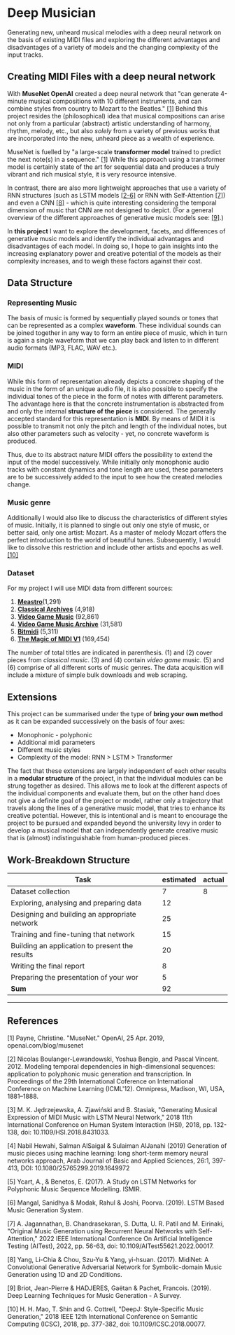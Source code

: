 # Deep Musician

Generating new, unheard musical melodies with a deep neural network on the
basis of existing MIDI files and exploring the different advantages and
disadvantages of a variety of models and the changing complexity of the input
tracks.

## Creating MIDI Files with a deep neural network

With **MuseNet OpenAI** created a deep neural network that "can generate
4-minute musical compositions with 10 different instruments, and can combine
styles from country to Mozart to the Beatles." [[1]](#1) Behind this project
resides the (philosophical) idea that musical compositions can arise not only from a
particular (abstract) artistic understanding of harmony, rhythm, melody, etc., but also
*solely* from a variety of previous works that are incorporated into the new, unheard
piece as a wealth of experience.

MuseNet is fuelled by "a large-scale **transformer model** trained to predict
the next note(s) in a sequence." [[1]](#1) While this approach using a
transformer model is certainly state of the art for sequential data and produces a truly vibrant and rich musical style, it is very resource intensive.

In contrast, there are also more lightweight approaches that use
a variety of RNN structures (such as LSTM models [[2-6]](#2) or RNN with
Self-Attention [[7]](#7)) and even a CNN [[8]](#8) - which is quite interesting
considering the temporal dimension of music that CNN are not designed to depict.
(For a general overview of the different approaches of generative music models see: [[9]](#9).)

In **this project** I want to explore the development, facets, and
differences of generative music models and identify the individual advantages
and disadvantages of each model. In doing so, I hope to gain insights into the
increasing explanatory power and creative potential of the models as their
complexity increases, and to weigh these factors against their cost.

## Data Structure

### Representing Music

The basis of music is formed by sequentially played sounds or tones that can
be represented as a complex **waveform**. These individual sounds can be joined
together in any way to form an entire piece of music, which in turn is again a
single waveform that we can play back and listen to in different audio
formats (MP3, FLAC, WAV etc.).

### MIDI

While this form of representation already depicts a concrete shaping of
the music in the form of an unique audio file, it is also possible to specify
the individual tones of the piece in the form of notes with different
parameters. The advantage here is that the concrete instrumentation is
abstracted from and only the internal **structure of the piece** is considered. The
generally accepted standard for this representation is **MIDI**. By means of MIDI it
is possible to transmit not only the pitch and length of the individual notes,
but also other parameters such as velocity - yet, no concrete waveform is produced.

Thus, due to its abstract nature MIDI offers the possibility to extend the input of the model successively. While initially only monophonic audio tracks with constant dynamics and tone length are used, these parameters are to be successively added to the input to see how the created melodies change.

### Music genre

Additionally I would also like to discuss the characteristics of different
styles of music. Initially, it is planned to single out only one style of
music, or better said, only one artist: Mozart. As a master of melody Mozart
offers the perfect introduction to the world of beautiful tunes. Subsequently,
I would like to dissolve this restriction and include other artists and epochs
as well.[[10]](#10)

### Dataset

For my project I will use MIDI data from different sources:

1. [**Meastro**](https://magenta.tensorflow.org/datasets/maestro)(1,291)
2. [**Classical Archives**](https://www.classicalarchives.com>) (4,918)
3. [**Video Game Music**](https://archive.org/details/video-game-music-90000-midi-files) (92,861)
4. [**Video Game Music Archive**](https://www.vgmusic.com/) (31,581)
5. [**Bitmidi**](https://bitmidi.com/) (5,311)
6. [**The Magic of MIDI V1**](https://archive.org/details/themagicofmidiv1) (169,454)

The number of total titles are indicated in parenthesis. (1) and (2) cover
pieces from *classical music*. (3) and (4) contain *video game* music. (5) and
(6) comprise of all different sorts of music genres. The data acquisition will
include a mixture of simple bulk downloads and web scraping.

## Extensions

This project can be summarised under the type of **bring your own method** as it can be expanded successively on the basis of four axes:

- Monophonic - polyphonic
- Additional midi parameters
- Different music styles
- Complexity of the model: RNN > LSTM > Transformer

The fact that these extensions are largely independent of each other results in
a **modular structure** of the project, in that the individual modules can be
strung together as desired. This allows me to look at the different aspects of
the individual components and evaluate them, but on the other hand does not
give a definite goal of the project or model, rather only a trajectory that
travels along the lines of a generative music model, that tries to enhance its
creative potential. However, this is intentional and is meant to encourage the
project to be pursued and expanded beyond the university levy in order to develop a musical model that can independently generate creative music that is (almost) indistinguishable from human-produced pieces.

## Work-Breakdown Structure

| Task        | estimated   | actual      |
| ----------- | ----------- | ----------- |
| Dataset collection      | 7       | 8 |
| Exploring, analysing and preparing data   | 12        |
| Designing and building an appropriate network | 25 |
| Training and fine-tuning that network | 15 |
| Building an application to present the results | 20 |
| Writing the final report | 8 |
| Preparing the presentation of your wor | 5 |
| **Sum** | 92 | |

---
## References

<a id="1">[1]</a>
Payne, Christine. "MuseNet." OpenAI, 25 Apr. 2019, openai.com/blog/musenet

<a id="2">[2]</a>
Nicolas Boulanger-Lewandowski, Yoshua Bengio, and Pascal Vincent. 2012. Modeling temporal dependencies in high-dimensional sequences: application to polyphonic music generation and transcription. In Proceedings of the 29th International Coference on International Conference on Machine Learning (ICML'12). Omnipress, Madison, WI, USA, 1881–1888.

<a id="3">[3]</a>
M. K. Jędrzejewska, A. Zjawiński and B. Stasiak, "Generating Musical Expression
of MIDI Music with LSTM Neural Network," 2018 11th International Conference on
Human System Interaction (HSI), 2018, pp. 132-138, doi:
10.1109/HSI.2018.8431033.

<a id="4">[4]</a>
Nabil Hewahi, Salman AlSaigal & Sulaiman AlJanahi (2019) Generation of music
pieces using machine learning: long short-term memory neural networks approach,
Arab Journal of Basic and Applied Sciences, 26:1, 397-413, DOI:
10.1080/25765299.2019.1649972

<a id="5">[5]</a>
Ycart, A., & Benetos, E. (2017). A Study on LSTM Networks for Polyphonic Music Sequence Modelling. ISMIR.

<a id="6">[6]</a>
Mangal, Sanidhya & Modak, Rahul & Joshi, Poorva. (2019). LSTM Based Music Generation System.

<a id="7">[7]</a>
A. Jagannathan, B. Chandrasekaran, S. Dutta, U. R. Patil and M. Eirinaki, "Original Music Generation using Recurrent Neural Networks with Self-Attention," 2022 IEEE International Conference On Artificial Intelligence Testing (AITest), 2022, pp. 56-63, doi: 10.1109/AITest55621.2022.00017.

<a id="8">[8]</a>
Yang, Li-Chia & Chou, Szu-Yu & Yang, yi-hsuan. (2017). MidiNet: A Convolutional Generative Adversarial Network for Symbolic-domain Music Generation using 1D and 2D Conditions.

<a id="9">[9]</a>
Briot, Jean-Pierre & HADJERES, Gaëtan & Pachet, Francois. (2019). Deep Learning
Techniques for Music Generation - A Survey.

<a id="10">[10]</a>
H. H. Mao, T. Shin and G. Cottrell, "DeepJ: Style-Specific Music Generation,"
2018 IEEE 12th International Conference on Semantic Computing (ICSC), 2018, pp.
377-382, doi: 10.1109/ICSC.2018.00077.
